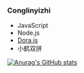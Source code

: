 ### Conglinyizhi

- JavaScript
- Node.js
- [Dora.js](https://github.com/Dorajs/docs)
- 小鹤双拼



[![Anurag's GitHub stats](https://github-readme-stats.vercel.app/api?username=conglinyizhi)](https://github.com/anuraghazra/github-readme-stats)

